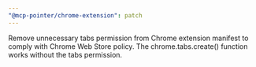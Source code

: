 ```yaml
---
"@mcp-pointer/chrome-extension": patch
---
```


Remove unnecessary tabs permission from Chrome extension manifest to comply with Chrome Web Store policy. The chrome.tabs.create() function works without the tabs permission.